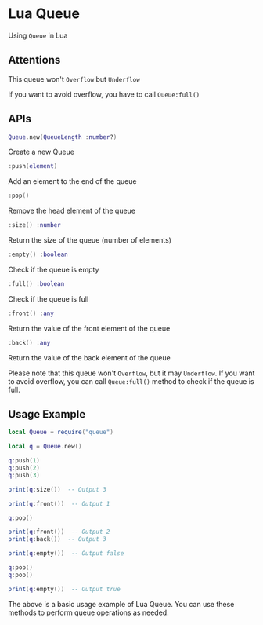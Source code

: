 
# Lua Queue

Using `Queue` in Lua

## Attentions

This queue won't `Overflow` but `Underflow`

If you want to avoid overflow, you have to call `Queue:full()`

## APIs

```lua
Queue.new(QueueLength :number?)
```

Create a new Queue

```lua
:push(element)
```

Add an element to the end of the queue

```lua
:pop()
```

Remove the head element of the queue

```lua
:size() :number
```

Return the size of the queue (number of elements)

```lua
:empty() :boolean
```

Check if the queue is empty

```lua
:full() :boolean
```

Check if the queue is full

```lua
:front() :any
```

Return the value of the front element of the queue

```lua
:back() :any
```

Return the value of the back element of the queue

Please note that this queue won't `Overflow`, but it may `Underflow`. If you want to avoid overflow, you can call `Queue:full()` method to check if the queue is full.

## Usage Example

```lua
local Queue = require("queue")

local q = Queue.new()

q:push(1)
q:push(2)
q:push(3)

print(q:size())  -- Output 3

print(q:front())  -- Output 1

q:pop()

print(q:front())  -- Output 2
print(q:back())  -- Output 3

print(q:empty())  -- Output false

q:pop()
q:pop()

print(q:empty())  -- Output true
```

The above is a basic usage example of Lua Queue. You can use these methods to perform queue operations as needed.
